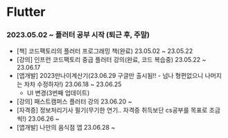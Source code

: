 # Flutter

### 2023.05.02 ~ 플러터 공부 시작 (퇴근 후, 주말)

- [책] 코드팩토리의 플러터 프로그래밍 책(완료) 23.05.02 ~ 23.05.22
- [강의] 인프런 코드팩토리 중급 플러터 강의(완료, 코드 복습중) 23.05.22 ~ 23.06.17
- [앱개발] 2023만나이계산기(23.06.29 구글만 출시됨!! - 넘나 형편없으니 나머지는 차차 수정하자!) 23.06.18 ~ 23.06.25
   - UI 변경(3번째 업데이트)
- [강의] 패스트캠퍼스 플러터 강의 23.06.20 ~
- [자격증] 정보처리기사 필기(무기한 연기.. 자격증 취득보단 cs공부를 목표로 조금씩!) 23.06.26 ~
- [앱개발] 나만의 음식점 앱 23.06.28 ~